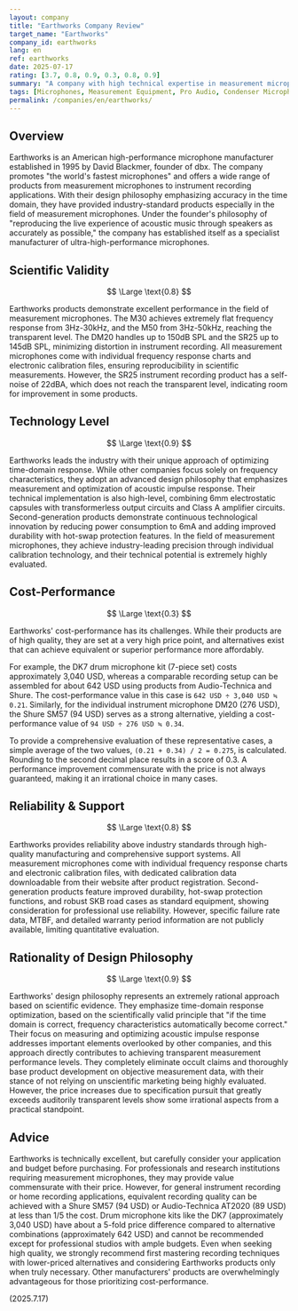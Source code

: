 ```yaml
---
layout: company
title: "Earthworks Company Review"
target_name: "Earthworks"
company_id: earthworks
lang: en
ref: earthworks
date: 2025-07-17
rating: [3.7, 0.8, 0.9, 0.3, 0.8, 0.9]
summary: "A company with high technical expertise in measurement microphones, but with remaining challenges in cost-performance due to its high price range."
tags: [Microphones, Measurement Equipment, Pro Audio, Condenser Microphones, Drum Microphones]
permalink: /companies/en/earthworks/
---
```


## Overview

Earthworks is an American high-performance microphone manufacturer established in 1995 by David Blackmer, founder of dbx. The company promotes "the world's fastest microphones" and offers a wide range of products from measurement microphones to instrument recording applications. With their design philosophy emphasizing accuracy in the time domain, they have provided industry-standard products especially in the field of measurement microphones. Under the founder's philosophy of "reproducing the live experience of acoustic music through speakers as accurately as possible," the company has established itself as a specialist manufacturer of ultra-high-performance microphones.

## Scientific Validity

$$ \Large \text{0.8} $$

Earthworks products demonstrate excellent performance in the field of measurement microphones. The M30 achieves extremely flat frequency response from 3Hz-30kHz, and the M50 from 3Hz-50kHz, reaching the transparent level. The DM20 handles up to 150dB SPL and the SR25 up to 145dB SPL, minimizing distortion in instrument recording. All measurement microphones come with individual frequency response charts and electronic calibration files, ensuring reproducibility in scientific measurements. However, the SR25 instrument recording product has a self-noise of 22dBA, which does not reach the transparent level, indicating room for improvement in some products.

## Technology Level

$$ \Large \text{0.9} $$

Earthworks leads the industry with their unique approach of optimizing time-domain response. While other companies focus solely on frequency characteristics, they adopt an advanced design philosophy that emphasizes measurement and optimization of acoustic impulse response. Their technical implementation is also high-level, combining 6mm electrostatic capsules with transformerless output circuits and Class A amplifier circuits. Second-generation products demonstrate continuous technological innovation by reducing power consumption to 6mA and adding improved durability with hot-swap protection features. In the field of measurement microphones, they achieve industry-leading precision through individual calibration technology, and their technical potential is extremely highly evaluated.

## Cost-Performance

$$ \Large \text{0.3} $$

Earthworks' cost-performance has its challenges. While their products are of high quality, they are set at a very high price point, and alternatives exist that can achieve equivalent or superior performance more affordably.

For example, the DK7 drum microphone kit (7-piece set) costs approximately 3,040 USD, whereas a comparable recording setup can be assembled for about 642 USD using products from Audio-Technica and Shure. The cost-performance value in this case is `642 USD ÷ 3,040 USD ≒ 0.21`. Similarly, for the individual instrument microphone DM20 (276 USD), the Shure SM57 (94 USD) serves as a strong alternative, yielding a cost-performance value of `94 USD ÷ 276 USD ≒ 0.34`.

To provide a comprehensive evaluation of these representative cases, a simple average of the two values, `(0.21 + 0.34) / 2 = 0.275`, is calculated. Rounding to the second decimal place results in a score of 0.3. A performance improvement commensurate with the price is not always guaranteed, making it an irrational choice in many cases.

## Reliability & Support

$$ \Large \text{0.8} $$

Earthworks provides reliability above industry standards through high-quality manufacturing and comprehensive support systems. All measurement microphones come with individual frequency response charts and electronic calibration files, with dedicated calibration data downloadable from their website after product registration. Second-generation products feature improved durability, hot-swap protection functions, and robust SKB road cases as standard equipment, showing consideration for professional use reliability. However, specific failure rate data, MTBF, and detailed warranty period information are not publicly available, limiting quantitative evaluation.

## Rationality of Design Philosophy

$$ \Large \text{0.9} $$

Earthworks' design philosophy represents an extremely rational approach based on scientific evidence. They emphasize time-domain response optimization, based on the scientifically valid principle that "if the time domain is correct, frequency characteristics automatically become correct." Their focus on measuring and optimizing acoustic impulse response addresses important elements overlooked by other companies, and this approach directly contributes to achieving transparent measurement performance levels. They completely eliminate occult claims and thoroughly base product development on objective measurement data, with their stance of not relying on unscientific marketing being highly evaluated. However, the price increases due to specification pursuit that greatly exceeds auditorily transparent levels show some irrational aspects from a practical standpoint.

## Advice

Earthworks is technically excellent, but carefully consider your application and budget before purchasing. For professionals and research institutions requiring measurement microphones, they may provide value commensurate with their price. However, for general instrument recording or home recording applications, equivalent recording quality can be achieved with a Shure SM57 (94 USD) or Audio-Technica AT2020 (89 USD) at less than 1/5 the cost. Drum microphone kits like the DK7 (approximately 3,040 USD) have about a 5-fold price difference compared to alternative combinations (approximately 642 USD) and cannot be recommended except for professional studios with ample budgets. Even when seeking high quality, we strongly recommend first mastering recording techniques with lower-priced alternatives and considering Earthworks products only when truly necessary. Other manufacturers' products are overwhelmingly advantageous for those prioritizing cost-performance.

(2025.7.17)